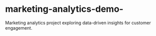 # marketing-analytics-demo-
Marketing analytics project exploring data-driven insights for customer engagement.
